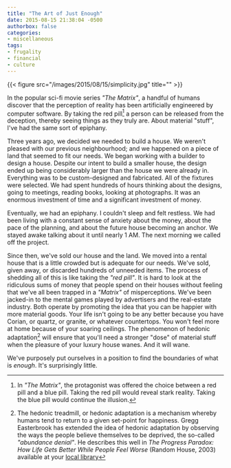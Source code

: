 ```yaml
---
title: "The Art of Just Enough"
date: 2015-08-15 21:38:04 -0500
authorbox: false
categories:
- miscellaneous
tags:
- frugality
- financial
- culture
---
```

{{< figure src="/images/2015/08/15/simplicity.jpg" title="" >}}

In the popular sci-fi movie series _"The Matrix"_, a handful of humans discover that the perception of reality has been artificially engineered by computer software. By taking the red pill[^1] a person can be released from the deception, thereby seeing things as they truly are. About material "stuff", I've had the same sort of epiphany.

Three years ago, we decided we needed to build a house. We weren't pleased with our previous neighbourhood; and we happened on a piece of land that seemed to fit our needs. We began working with a builder to design a house. Despite our intent to build a smaller house, the design ended up being considerably larger than the house we were already in. Everything was to be custom-designed and fabricated. All of the fixtures were selected. We had spent hundreds of hours thinking about the designs, going to meetings, reading books, looking at photographs. It was an enormous investment of time and a significant investment of money.

Eventually, we had an epiphany. I couldn't sleep and felt restless. We had been living with a constant sense of anxiety about the money, about the pace of the planning, and about the future house becoming an anchor. We stayed awake talking about it until nearly 1 AM. The next morning we called off the project.

Since then, we've sold our house and the land. We moved into a rental house that is a little crowded but is adequate for our needs. We've sold, given away, or discarded hundreds of unneeded items. The process of shedding all of this is like taking the _"red pill"_. It is hard to look at the ridiculous sums of money that people spend on their houses without feeling that we've all been trapped in a _"Matrix"_ of misperceptions. We've been jacked-in to the mental games played by advertisers and the real-estate industry. Both operate by promoting the idea that you can be happier with more material goods. Your life isn't going to be any better because you have Corian, or quartz, or granite, or whatever countertops. You won't feel more at home because of your soaring ceilings. The phenomenon of hedonic adaptation[^2] will ensure that you'll need a stronger "dose" of material stuff when the pleasure of your luxury house wanes. And it will wane.

We've purposely put ourselves in a position to find the boundaries of what is _enough_. It's surprisingly little.

[^1]: In _"The Matrix"_, the protagonist was offered the choice between a red pill and a blue pill. Taking the red pill would reveal stark reality. Taking the blue pill would continue the illusion.
[^2]: The hedonic treadmill, or hedonic adaptation is a mechanism whereby humans tend to return to a given set-point for happiness. Gregg Easterbrook has extended the idea of hedonic adaptation by observing the ways the people believe themselves to be deprived, the so-called _"abundance denial"_. He describes this well in _The Progress Paradox: How Life Gets Better While People Feel Worse_ (Random House, 2003) available at your [local library](http://www.publiclibraries.com)
